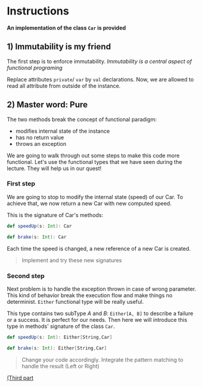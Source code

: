 # Instructions

**An implementation of the class `Car` is provided**

## 1) Immutability is my friend

The first step is to enforce immutability.
_Immutability is a central aspect of functional programing_

Replace attributes `private`/ `var` by `val` declarations.
Now, we are allowed to read all attribute from outside of the instance.


## 2) Master word: Pure

The two methods break the concept of functional paradigm:

- modifies internal state of the instance
- has no return value
- throws an exception

We are going to walk through out some steps to make this code more functional.
Let's use the functional types that we have seen during the lecture. They will help us in our quest!

### First step
We are going to stop to modify the internal state (speed) of our Car.
To achieve that, we now return a new Car with new computed speed.

This is the signature of Car's methods:

```scala
def speedUp(s: Int): Car

def brake(s: Int): Car
```

Each time the speed is changed, a new reference of a new Car is created.

> Implement and try these new signatures

### Second step
Next problem is to handle the exception thrown in case of wrong parameter.
This kind of behavior break the execution flow and make things no determinist.
`Either` functional type will be really useful.

This type contains two subType _A_ and _B_: `Either[A, B]` to describe a failure or a success.
It is perfect for our needs. Then here we will introduce this type in methods' signature of the class `Car`.

```scala
def speedUp(s: Int): Either[String,Car]

def brake(s: Int): Either[String,Car]
```

> Change your code accordingly.
Integrate the pattern matching to handle the result (Left or Right)

[(Third part](../_2/README.md)
